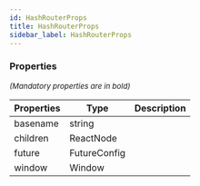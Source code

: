 ```yaml
---
id: HashRouterProps
title: HashRouterProps
sidebar_label: HashRouterProps
---
```




### Properties

<font size="2"><i>(Mandatory properties are in bold)</i></font>

| Properties | Type | Description |
| --------- | ---- | ----------- |
| basename | string |  |
| children | ReactNode |  |
| future | FutureConfig |  |
| window | Window |  |
